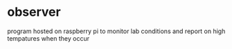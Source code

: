 # observer
program hosted on raspberry pi to monitor lab conditions and report on high tempatures when they occur
